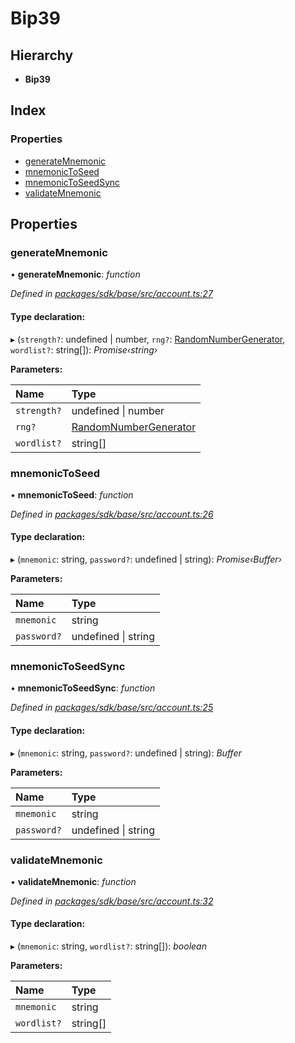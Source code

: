 # Bip39

## Hierarchy

* **Bip39**

## Index

### Properties

* [generateMnemonic](_account_.bip39.md#generatemnemonic)
* [mnemonicToSeed](_account_.bip39.md#mnemonictoseed)
* [mnemonicToSeedSync](_account_.bip39.md#mnemonictoseedsync)
* [validateMnemonic](_account_.bip39.md#validatemnemonic)

## Properties

### generateMnemonic

• **generateMnemonic**: _function_

_Defined in_ [_packages/sdk/base/src/account.ts:27_](https://github.com/celo-org/celo-monorepo/blob/master/packages/sdk/base/src/account.ts#L27)

#### Type declaration:

▸ \(`strength?`: undefined \| number, `rng?`: [RandomNumberGenerator](../modules/_account_.md#randomnumbergenerator), `wordlist?`: string\[\]\): _Promise‹string›_

**Parameters:**

| Name | Type |
| :--- | :--- |
| `strength?` | undefined \| number |
| `rng?` | [RandomNumberGenerator](../modules/_account_.md#randomnumbergenerator) |
| `wordlist?` | string\[\] |

### mnemonicToSeed

• **mnemonicToSeed**: _function_

_Defined in_ [_packages/sdk/base/src/account.ts:26_](https://github.com/celo-org/celo-monorepo/blob/master/packages/sdk/base/src/account.ts#L26)

#### Type declaration:

▸ \(`mnemonic`: string, `password?`: undefined \| string\): _Promise‹Buffer›_

**Parameters:**

| Name | Type |
| :--- | :--- |
| `mnemonic` | string |
| `password?` | undefined \| string |

### mnemonicToSeedSync

• **mnemonicToSeedSync**: _function_

_Defined in_ [_packages/sdk/base/src/account.ts:25_](https://github.com/celo-org/celo-monorepo/blob/master/packages/sdk/base/src/account.ts#L25)

#### Type declaration:

▸ \(`mnemonic`: string, `password?`: undefined \| string\): _Buffer_

**Parameters:**

| Name | Type |
| :--- | :--- |
| `mnemonic` | string |
| `password?` | undefined \| string |

### validateMnemonic

• **validateMnemonic**: _function_

_Defined in_ [_packages/sdk/base/src/account.ts:32_](https://github.com/celo-org/celo-monorepo/blob/master/packages/sdk/base/src/account.ts#L32)

#### Type declaration:

▸ \(`mnemonic`: string, `wordlist?`: string\[\]\): _boolean_

**Parameters:**

| Name | Type |
| :--- | :--- |
| `mnemonic` | string |
| `wordlist?` | string\[\] |

